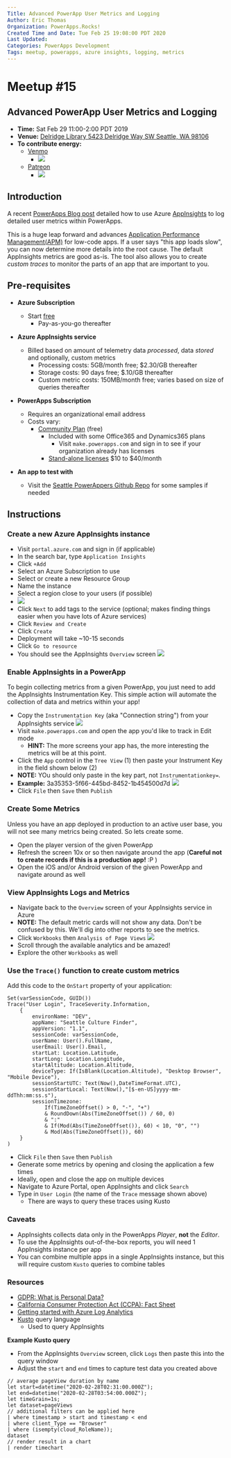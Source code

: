 ```yaml
---
Title: Advanced PowerApp User Metrics and Logging
Author: Eric Thomas
Organization: PowerApps.Rocks!
Created Time and Date: Tue Feb 25 19:08:00 PDT 2020
Last Updated: 
Categories: PowerApps Development
Tags: meetup, powerapps, azure insights, logging, metrics
---
```


# Meetup #15

## Advanced PowerApp User Metrics and Logging

- **Time:** Sat Feb 29 11:00-2:00 PDT 2019
- **Venue:** [Delridge Library 5423 Delridge Way SW Seattle, WA 98106](https://www.google.com/maps/search/?api=1&query=Delridge+Branch+-+The+Seattle+Public+Library%2C+5423+Delridge+Way+SW%2C+Seattle%2C+WA%2C+98106%2C+us&query_place_id=ChIJ3aIMp6lBkFQRoIT0hrJlwwk)
- **To contribute energy:**
  - [Venmo](https://venmo.com/powerappsrocks)
      - ![](./2020-01-29-16-57-19.png)
  - [Patreon](https://patreon.com/powerappsrocks)
      - ![](./2019-09-20-21-50-39.png)

## Introduction

A recent [PowerApps Blog post](https://powerapps.microsoft.com/en-us/blog/log-telemetry-for-your-apps-using-azure-application-insights/) detailed how to use Azure [AppInsights](https://docs.microsoft.com/en-us/azure/azure-monitor/app/app-insights-overview) to log detailed user metrics within PowerApps.

This is a huge leap forward and advances [Application Performance Management(APM)](https://en.wikipedia.org/wiki/Application_performance_management) for low-code apps. If a user says "this app loads slow", you can now determine more details into the root cause. The default AppInsights metrics are good as-is. The tool also allows you to create *custom traces* to monitor the parts of an app that are important to you.

## Pre-requisites

- **Azure Subscription**
  - Start [free](https://azure.microsoft.com/en-us/free/)
	- Pay-as-you-go thereafter

- **Azure AppInsights service**
  - Billed based on amount of telemetry data *processed*, data *stored* and optionally, custom metrics
	- Processing costs: 5GB/month free; $2.30/GB thereafter
	- Storage costs: 90 days free; $.10/GB thereafter
	- Custom metric costs: 150MB/month free; varies based on size of queries thereafter

- **PowerApps Subscription**
	- Requires an organizational email address
	- Costs vary:
	  - [Community Plan](https://docs.microsoft.com/en-us/powerapps/maker/dev-community-plan) (free)
		- Included with some Office365 and Dynamics365 plans
		  - Visit `make.powerapps.com` and sign in to see if your organization already has licenses
		- [Stand-alone licenses](https://powerapps.microsoft.com/en-us/pricing/#) $10 to $40/month

- **An app to test with**
  - Visit the [Seattle PowerAppers Github Repo](https://github.com/SeaDude/seattlePowerAppers) for some samples if needed

## Instructions

### Create a new Azure AppInsights instance

- Visit `portal.azure.com` and sign in (if applicable)
- In the search bar, type `Application Insights`
- Click `+Add`
- Select an Azure Subscription to use
- Select or create a new Resource Group
- Name the instance
- Select a region close to your users (if possible)
- ![](./2020-02-27-18-13-32.png)
- Click `Next` to add tags to the service (optional; makes finding things easier when you have lots of Azure services)
- Click `Review and Create`
- Click `Create`
- Deployment will take ~10-15 seconds
- Click `Go to resource`
- You should see the AppInsights `Overview` screen
![](./2020-02-27-18-20-25.png)

### Enable AppInsights in a PowerApp

To begin collecting metrics from a given PowerApp, you just need to add the AppInsights Instrumentation Key. This simple action will automate the collection of data and metrics within your app!

- Copy the `Instrumentation Key` (aka "Connection string") from your AppInsights service
![](./2020-02-27-21-37-52.png)
- Visit `make.powerapps.com` and open the app you'd like to track in Edit mode
  - **HINT:** The more screens your app has, the more interesting the metrics will be at this point.
- Click the `App` control in the `Tree View` (1) then paste your Instrument Key in the field shown below (2)
- **NOTE:** YOu should only paste in the key part, not `Instrumentationkey=`.
- **Example:** 3a35353-5f66-445bd-8452-1b454500d7d
![](./2020-02-27-21-59-29.png)
- Click `File` then `Save` then `Publish`

### Create Some Metrics

Unless you have an app deployed in production to an active user base, you will not see many metrics being created. So lets create some.

- Open the player version of the given PowerApp
- Refresh the screen 10x or so then navigate around the app (**Careful not to create records if this is a production app!** :P )
- Open the iOS and/or Android version of the given PowerApp and navigate around as well

### View AppInsights Logs and Metrics

- Navigate back to the `Overview` screen of your AppInsights service in Azure
- **NOTE:** The default metric cards will not show any data. Don't be confused by this. We'll dig into other reports to see the metrics.
- Click `Workbooks` then `Analysis of Page Views`
![](./2020-02-27-22-23-37.png)
- Scroll through the available analytics and be amazed!
- Explore the other `Workbooks` as well

### Use the `Trace()` function to create custom metrics

Add this code to the `OnStart` property of your application:

```powerapps
Set(varSessionCode, GUID())
Trace("User Login", TraceSeverity.Information,
    {
        environName: "DEV",
        appName: "Seattle Culture Finder",
        appVersion: "1.1",
        sessionCode: varSessionCode,
        userName: User().FullName,
        userEmail: User().Email,
        startLat: Location.Latitude,
        startLong: Location.Longitude,
        startAltitude: Location.Altitude,
        deviceType: If(IsBlank(Location.Altitude), "Desktop Browser", "Mobile Device"),
        sessionStartUTC: Text(Now(),DateTimeFormat.UTC),
        sessionStartLocal: Text(Now(),"[$-en-US]yyyy-mm-ddThh:mm:ss.s"),
        sessionTimezone: 
            If(TimeZoneOffset() > 0, "-", "+")
            & RoundDown(Abs(TimeZoneOffset()) / 60, 0)
            & ":"
            & If(Mod(Abs(TimeZoneOffset()), 60) < 10, "0", "")
            & Mod(Abs(TimeZoneOffset()), 60)
    }
)

```

- Click `File` then `Save` then `Publish`
- Generate some metrics by opening and closing the application a few times
- Ideally, open and close the app on multiple devices
- Navigate to Azure Portal, open AppInsights and click `Search`
- Type in `User Login` (the name of the `Trace` message shown above)
  - There are ways to query these traces using Kusto

### Caveats

- AppInsights collects data only in the PowerApps *Player*, **not** the *Editor*.
- To use the AppInsights out-of-the-box reports, you will need 1 AppInsights instance per app
- You can combine multiple apps in a single AppInsights instance, but this will require custom `Kusto` queries to combine tables

### Resources

- [GDPR: What is Personal Data?](https://ec.europa.eu/info/law/law-topic/data-protection/reform/what-personal-data_en)
- [California Consumer Protection Act (CCPA): Fact Sheet](https://oag.ca.gov/system/files/attachments/press_releases/CCPA%20Fact%20Sheet%20%2800000002%29.pdf)
- [Getting started with Azure Log Analytics](https://docs.microsoft.com/en-us/azure/azure-monitor/log-query/get-started-queries?toc=%2Fazure%2Fazure-monitor%2Ftoc.json)
- [Kusto](https://docs.microsoft.com/en-us/azure/kusto/query/) query language
  - Used to query AppInsights

**Example Kusto query** 

- From the AppInsights `Overview` screen, click `Logs` then paste this into the query window
- Adjust the `start` and `end` times to capture test data you created above

``` Kusto
// average pageView duration by name
let start=datetime("2020-02-28T02:31:00.000Z");
let end=datetime("2020-02-28T03:54:00.000Z");
let timeGrain=1s;
let dataset=pageViews
// additional filters can be applied here
| where timestamp > start and timestamp < end
| where client_Type == "Browser"
| where (isempty(cloud_RoleName));
dataset
// render result in a chart
| render timechart
```
